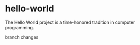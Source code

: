 # hello-world
The Hello World project is a time-honored tradition in computer programming. 

branch changes
